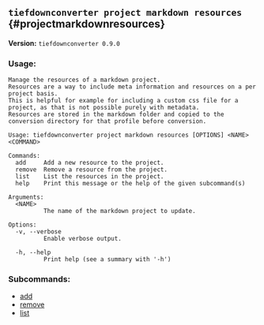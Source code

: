 ## `tiefdownconverter project markdown resources` {#projectmarkdownresources}

**Version:** `tiefdownconverter 0.9.0`

### Usage:
```
Manage the resources of a markdown project.
Resources are a way to include meta information and resources on a per project basis.
This is helpful for example for including a custom css file for a project, as that is not possible purely with metadata.
Resources are stored in the markdown folder and copied to the conversion directory for that profile before conversion.

Usage: tiefdownconverter project markdown resources [OPTIONS] <NAME> <COMMAND>

Commands:
  add     Add a new resource to the project.
  remove  Remove a resource from the project.
  list    List the resources in the project.
  help    Print this message or the help of the given subcommand(s)

Arguments:
  <NAME>
          The name of the markdown project to update.

Options:
  -v, --verbose
          Enable verbose output.

  -h, --help
          Print help (see a summary with '-h')
```

### Subcommands:
- [add](#projectmarkdownresourcesadd)
- [remove](#projectmarkdownresourcesremove)
- [list](#projectmarkdownresourceslist)

